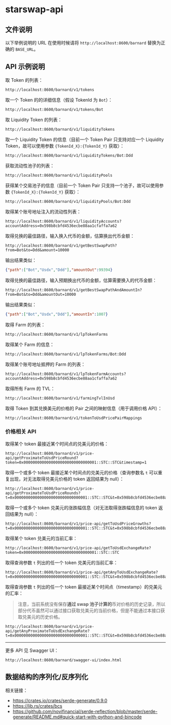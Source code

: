 # starswap-api

## 文件说明

以下举例说明的 URL 在使用时候请将 `http://localhost:8600/barnard` 替换为正确的 `BASE_URL`。

## API 示例说明

取 Token 的列表：

```
http://localhost:8600/barnard/v1/tokens
```

取一个 Token 的的详细信息（假设 TokenId 为 `Bot`）：

```
http://localhost:8600/barnard/v1/tokens/Bot
```

取 Liquidity Token 的列表：

```
http://localhost:8600/barnard/v1/liquidityTokens
```

取一个 Liquidity Token 的信息（目前一个 Token Pair 只支持对应一个 Liquidity Token，故可以使用参数 `{TokenId_X}:{TokenId_Y}` 获取）：

```
http://localhost:8600/barnard/v1/liquidityTokens/Bot:Ddd
```

获取流动性池子的列表：

```
http://localhost:8600/barnard/v1/liquidityPools
```

获得某个交易池子的信息（目前一个 Token Pair 只支持一个池子，故可以使用参数 `{TokenId_X}:{TokenId_Y}` 获取）：

```
http://localhost:8600/barnard/v1/liquidityPools/Bot:Ddd
```

取得某个账号地址注入的流动性列表：

```
http://localhost:8600/barnard/v1/liquidityAccounts?accountAddress=0x598b8cbfd4536ecbe88aa1cfaffa7a62
```

取得兑换的最佳路径，输入换入代币的金额，估算换出代币金额：

```
http://localhost:8600/barnard/v1/getBestSwapPath?from=Bot&to=Ddd&amount=10000
```

输出结果类似：

```json
{"path":["Bot","Usdx","Ddd"],"amountOut":99394}
```

取得兑换的最佳路径，输入预期换出代币的金额，估算需要换入的代币金额：

```
http://localhost:8600/barnard/v1/getBestSwapPathAndAmountIn?from=Bot&to=Ddd&amountOut=10000
```

输出结果类似：

```json
{"path":["Bot","Usdx","Ddd"],"amountIn":1007}
```

取得 Farm 的列表：

```
http://localhost:8600/barnard/v1/lpTokenFarms
```

取得某个 Farm 的信息：

```
http://localhost:8600/barnard/v1/lpTokenFarms/Bot:Ddd
```

取得某个账号地址抵押的 Farm 的列表：

```
http://localhost:8600/barnard/v1/lpTokenFarmAccounts?accountAddress=0x598b8cbfd4536ecbe88aa1cfaffa7a62
```

取得所有 Farm 的 TVL：

```
http://localhost:8600/barnard/v1/farmingTvlInUsd
```

取得 Token 到其兑换美元的价格的 Pair 之间的映射信息（用于调用价格 API）：

```
http://localhost:8600/barnard/v1/tokenToUsdPricePairMappings
```

### 价格相关 API

取得某个 token 最接近某个时间点的兑美元的价格：

```
http://localhost:8600/barnard/v1/price-api/getProximateToUsdPriceRound?token=0x00000000000000000000000000000001::STC::STC&timestamp=1
```

取得一个或多个 token 最接近某个时间点的兑美元的价格（查询参数名 `t` 可以重复出现，对无法取得兑美元价格的 token 返回结果为 null）：

```
http://localhost:8600/barnard/v1/price-api/getProximateToUsdPriceRounds?t=0x00000000000000000000000000000001::STC::STC&t=0x598b8cbfd4536ecbe88aa1cfaffa7a62::Bot::Bot&t=0x9350502a3af6c617e9a42fa9e306a385::BX_USDT::BX_USDT&timestamp=1630998680316
```

取得一个或多个 token 兑美元的涨跌幅信息（对无法取得涨跌幅信息的 token 返回结果为 null）：

```
http://localhost:8600/barnard/v1/price-api/getToUsdPriceGrowths?t=0x00000000000000000000000000000001::STC::STC&t=0x598b8cbfd4536ecbe88aa1cfaffa7a62::Bot::Bot
```

取得某个 token 兑美元的当前汇率：

```
http://localhost:8600/barnard/v1/price-api/getToUsdExchangeRate?token=0x00000000000000000000000000000001::STC::STC
```

取得查询参数 `t` 列出的任一个 token 兑美元的当前汇率：

```
http://localhost:8600/barnard/v1/price-api/getAnyToUsdExchangeRate?t=0x00000000000000000000000000000001::STC::STC&t=0x598b8cbfd4536ecbe88aa1cfaffa7a62::Bot::Bot
```

取得查询参数 `t` 列出的任一个 token 最接近某个时间点（timestamp）的兑美元的汇率：

> 注意，当前系统没有保存**通过 swap 池子计算的**币对价格的历史记录，所以部分代币虽然可以通过接口获取兑美元的当前价格，但是不能通过本接口获取兑美元的历史价格。

```
http://localhost:8600/barnard/v1/price-api/getAnyProximateToUsdExchangeRate?t=0x00000000000000000000000000000001::STC::STC&t=0x598b8cbfd4536ecbe88aa1cfaffa7a62::Bot::Bot&timestamp=1630998680316
```

---

更多 API 见 Swagger UI：

```
http://localhost:8600/barnard/swagger-ui/index.html
```

## 数据结构的序列化/反序列化

相关链接：

* https://crates.io/crates/serde-generate/0.9.0
* https://lib.rs/crates/bcs
* https://github.com/novifinancial/serde-reflection/blob/master/serde-generate/README.md#quick-start-with-python-and-bincode

